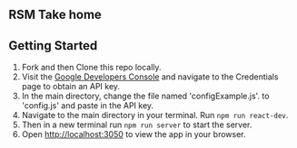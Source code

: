 ## RSM Take home


## Getting Started
1) Fork and then Clone this repo locally.
2) Visit the [Google Developers Console](https://console.developers.google.com) and navigate to the Credentials page to obtain an API key.
3) In the main directory, change the file named 'configExample.js'. to 'config.js' and paste in the API key.
2) Navigate to the main directory in your terminal. Run `npm run react-dev`.
3) Then in a new terminal run `npm run server` to start the server.
4) Open [http://localhost:3050](http://localhost:3050) to view the app in your browser.

